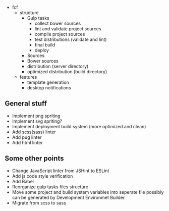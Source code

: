 + fcf
    + structure
        + Gulp tasks
            + collect bower sources
            + lint and validate project sources
            + compile project sources
            + test distributions (validate and lint)
            + final build
            + deploy
        + Sources
        + Bower sources
        + distribution (server directory)
        + optimized distribution (build directory)
    + features
        + template generation
        + desktop notifications

## General stuff

+ Implement png spriting
+ Implement svg spriting?
+ Implement deployment build system (more optimized and clean)
+ Add scss(sass) linter
+ Add pug linter
+ Add html linter

## Some other points

+ Change JavaScript linter from JSHint to ESLint
+ Add js code style verification
+ Add Babel
+ Reorganize gulp tasks files structure
+ Move some project and build system variables into seperate file possibly can be generated by Development Environmet Builder.
+ Migrate from scss to sass
